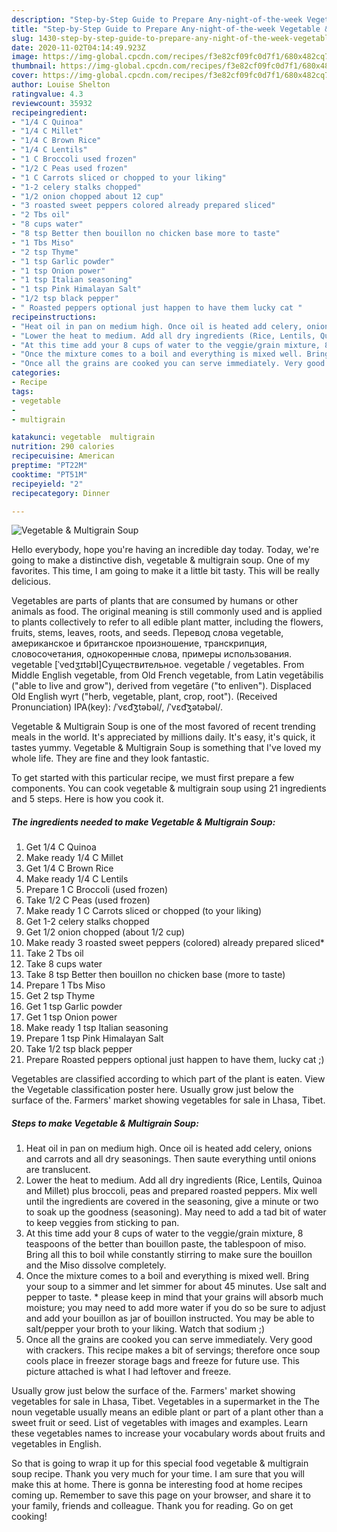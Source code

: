 ```yaml
---
description: "Step-by-Step Guide to Prepare Any-night-of-the-week Vegetable &amp;amp; Multigrain Soup"
title: "Step-by-Step Guide to Prepare Any-night-of-the-week Vegetable &amp;amp; Multigrain Soup"
slug: 1430-step-by-step-guide-to-prepare-any-night-of-the-week-vegetable-and-amp-multigrain-soup
date: 2020-11-02T04:14:49.923Z
image: https://img-global.cpcdn.com/recipes/f3e82cf09fc0d7f1/680x482cq70/vegetable-multigrain-soup-recipe-main-photo.jpg
thumbnail: https://img-global.cpcdn.com/recipes/f3e82cf09fc0d7f1/680x482cq70/vegetable-multigrain-soup-recipe-main-photo.jpg
cover: https://img-global.cpcdn.com/recipes/f3e82cf09fc0d7f1/680x482cq70/vegetable-multigrain-soup-recipe-main-photo.jpg
author: Louise Shelton
ratingvalue: 4.3
reviewcount: 35932
recipeingredient:
- "1/4 C Quinoa"
- "1/4 C Millet"
- "1/4 C Brown Rice"
- "1/4 C Lentils"
- "1 C Broccoli used frozen"
- "1/2 C Peas used frozen"
- "1 C Carrots sliced or chopped to your liking"
- "1-2 celery stalks chopped"
- "1/2 onion chopped about 12 cup"
- "3 roasted sweet peppers colored already prepared sliced"
- "2 Tbs oil"
- "8 cups water"
- "8 tsp Better then bouillon no chicken base more to taste"
- "1 Tbs Miso"
- "2 tsp Thyme"
- "1 tsp Garlic powder"
- "1 tsp Onion power"
- "1 tsp Italian seasoning"
- "1 tsp Pink Himalayan Salt"
- "1/2 tsp black pepper"
- " Roasted peppers optional just happen to have them lucky cat "
recipeinstructions:
- "Heat oil in pan on medium high. Once oil is heated add celery, onions and carrots and all dry seasonings. Then saute everything until onions are translucent."
- "Lower the heat to medium. Add all dry ingredients (Rice, Lentils, Quinoa and Millet) plus broccoli, peas and prepared roasted peppers. Mix well until the ingredients are covered in the seasoning, give a minute or two to soak up the goodness (seasoning). May need to add a tad bit of water to keep veggies from sticking to pan."
- "At this time add your 8 cups of water to the veggie/grain mixture, 8 teaspoons of the better than bouillon paste, the tablespoon of miso. Bring all this to boil while constantly stirring to make sure the bouillon and the Miso dissolve completely."
- "Once the mixture comes to a boil and everything is mixed well. Bring your soup to a simmer and let simmer for about 45 minutes. Use salt and pepper to taste. * please keep in mind that your grains will absorb much moisture; you may need to add more water if you do so be sure to adjust and add your bouillon as jar of bouillon instructed. You may be able to salt/pepper your broth to your liking. Watch that sodium ;)"
- "Once all the grains are cooked you can serve immediately. Very good with crackers. This recipe makes a bit of servings; therefore once soup cools place in freezer storage bags and freeze for future use. This picture attached is what I had leftover and freeze."
categories:
- Recipe
tags:
- vegetable
- 
- multigrain

katakunci: vegetable  multigrain 
nutrition: 290 calories
recipecuisine: American
preptime: "PT22M"
cooktime: "PT51M"
recipeyield: "2"
recipecategory: Dinner

---
```



![Vegetable &amp; Multigrain Soup](https://img-global.cpcdn.com/recipes/f3e82cf09fc0d7f1/680x482cq70/vegetable-multigrain-soup-recipe-main-photo.jpg)

Hello everybody, hope you're having an incredible day today. Today, we're going to make a distinctive dish, vegetable &amp; multigrain soup. One of my favorites. This time, I am going to make it a little bit tasty. This will be really delicious.

Vegetables are parts of plants that are consumed by humans or other animals as food. The original meaning is still commonly used and is applied to plants collectively to refer to all edible plant matter, including the flowers, fruits, stems, leaves, roots, and seeds. Перевод слова vegetable, американское и британское произношение, транскрипция, словосочетания, однокоренные слова, примеры использования. vegetable [ˈvedʒɪtəbl]Существительное. vegetable / vegetables. From Middle English vegetable, from Old French vegetable, from Latin vegetābilis (&#34;able to live and grow&#34;), derived from vegetāre (&#34;to enliven&#34;). Displaced Old English wyrt (&#34;herb, vegetable, plant, crop, root&#34;). (Received Pronunciation) IPA(key): /ˈvɛd͡ʒtəbəl/, /ˈvɛd͡ʒətəbəl/.

Vegetable &amp; Multigrain Soup is one of the most favored of recent trending meals in the world. It's appreciated by millions daily. It's easy, it's quick, it tastes yummy. Vegetable &amp; Multigrain Soup is something that I've loved my whole life. They are fine and they look fantastic.


To get started with this particular recipe, we must first prepare a few components. You can cook vegetable &amp; multigrain soup using 21 ingredients and 5 steps. Here is how you cook it.

<!--inarticleads1-->

##### The ingredients needed to make Vegetable &amp; Multigrain Soup:

1. Get 1/4 C Quinoa
1. Make ready 1/4 C Millet
1. Get 1/4 C Brown Rice
1. Make ready 1/4 C Lentils
1. Prepare 1 C Broccoli (used frozen)
1. Take 1/2 C Peas (used frozen)
1. Make ready 1 C Carrots sliced or chopped (to your liking)
1. Get 1-2 celery stalks chopped
1. Get 1/2 onion chopped (about 1/2 cup)
1. Make ready 3 roasted sweet peppers (colored) already prepared sliced*
1. Take 2 Tbs oil
1. Take 8 cups water
1. Take 8 tsp Better then bouillon no chicken base (more to taste)
1. Prepare 1 Tbs Miso
1. Get 2 tsp Thyme
1. Get 1 tsp Garlic powder
1. Get 1 tsp Onion power
1. Make ready 1 tsp Italian seasoning
1. Prepare 1 tsp Pink Himalayan Salt
1. Take 1/2 tsp black pepper
1. Prepare  Roasted peppers optional just happen to have them, lucky cat ;)


Vegetables are classified according to which part of the plant is eaten. View the Vegetable classification poster here. Usually grow just below the surface of the. Farmers&#39; market showing vegetables for sale in Lhasa, Tibet. 

<!--inarticleads2-->

##### Steps to make Vegetable &amp; Multigrain Soup:

1. Heat oil in pan on medium high. Once oil is heated add celery, onions and carrots and all dry seasonings. Then saute everything until onions are translucent.
1. Lower the heat to medium. Add all dry ingredients (Rice, Lentils, Quinoa and Millet) plus broccoli, peas and prepared roasted peppers. Mix well until the ingredients are covered in the seasoning, give a minute or two to soak up the goodness (seasoning). May need to add a tad bit of water to keep veggies from sticking to pan.
1. At this time add your 8 cups of water to the veggie/grain mixture, 8 teaspoons of the better than bouillon paste, the tablespoon of miso. Bring all this to boil while constantly stirring to make sure the bouillon and the Miso dissolve completely.
1. Once the mixture comes to a boil and everything is mixed well. Bring your soup to a simmer and let simmer for about 45 minutes. Use salt and pepper to taste. * please keep in mind that your grains will absorb much moisture; you may need to add more water if you do so be sure to adjust and add your bouillon as jar of bouillon instructed. You may be able to salt/pepper your broth to your liking. Watch that sodium ;)
1. Once all the grains are cooked you can serve immediately. Very good with crackers. This recipe makes a bit of servings; therefore once soup cools place in freezer storage bags and freeze for future use. This picture attached is what I had leftover and freeze.


Usually grow just below the surface of the. Farmers&#39; market showing vegetables for sale in Lhasa, Tibet. Vegetables in a supermarket in the The noun vegetable usually means an edible plant or part of a plant other than a sweet fruit or seed. List of vegetables with images and examples. Learn these vegetables names to increase your vocabulary words about fruits and vegetables in English. 

So that is going to wrap it up for this special food vegetable &amp; multigrain soup recipe. Thank you very much for your time. I am sure that you will make this at home. There is gonna be interesting food at home recipes coming up. Remember to save this page on your browser, and share it to your family, friends and colleague. Thank you for reading. Go on get cooking!
